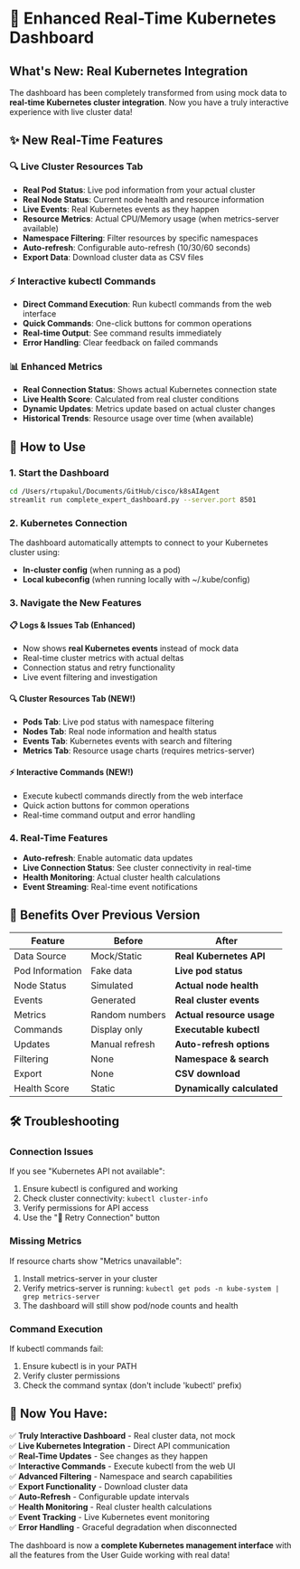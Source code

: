 # 🚀 Enhanced Real-Time Kubernetes Dashboard

## What's New: Real Kubernetes Integration

The dashboard has been completely transformed from using mock data to **real-time Kubernetes cluster integration**. Now you have a truly interactive experience with live cluster data!

## ✨ New Real-Time Features

### 🔍 Live Cluster Resources Tab
- **Real Pod Status**: Live pod information from your actual cluster
- **Real Node Status**: Current node health and resource information  
- **Live Events**: Real Kubernetes events as they happen
- **Resource Metrics**: Actual CPU/Memory usage (when metrics-server available)
- **Namespace Filtering**: Filter resources by specific namespaces
- **Auto-refresh**: Configurable auto-refresh (10/30/60 seconds)
- **Export Data**: Download cluster data as CSV files

### ⚡ Interactive kubectl Commands  
- **Direct Command Execution**: Run kubectl commands from the web interface
- **Quick Commands**: One-click buttons for common operations
- **Real-time Output**: See command results immediately
- **Error Handling**: Clear feedback on failed commands

### 📊 Enhanced Metrics
- **Real Connection Status**: Shows actual Kubernetes connection state
- **Live Health Score**: Calculated from real cluster conditions
- **Dynamic Updates**: Metrics update based on actual cluster changes
- **Historical Trends**: Resource usage over time (when available)

## 🚀 How to Use

### 1. Start the Dashboard
```bash
cd /Users/rtupakul/Documents/GitHub/cisco/k8sAIAgent
streamlit run complete_expert_dashboard.py --server.port 8501
```

### 2. Kubernetes Connection
The dashboard automatically attempts to connect to your Kubernetes cluster using:
- **In-cluster config** (when running as a pod)
- **Local kubeconfig** (when running locally with ~/.kube/config)

### 3. Navigate the New Features

#### 📋 Logs & Issues Tab (Enhanced)
- Now shows **real Kubernetes events** instead of mock data
- Real-time cluster metrics with actual deltas
- Connection status and retry functionality
- Live event filtering and investigation

#### 🔍 Cluster Resources Tab (NEW!)
- **Pods Tab**: Live pod status with namespace filtering
- **Nodes Tab**: Real node information and health status
- **Events Tab**: Kubernetes events with search and filtering
- **Metrics Tab**: Resource usage charts (requires metrics-server)

#### ⚡ Interactive Commands (NEW!)
- Execute kubectl commands directly from the web interface
- Quick action buttons for common operations
- Real-time command output and error handling

### 4. Real-Time Features
- **Auto-refresh**: Enable automatic data updates
- **Live Connection Status**: See cluster connectivity in real-time
- **Health Monitoring**: Actual cluster health calculations
- **Event Streaming**: Real-time event notifications

## 🎯 Benefits Over Previous Version

| Feature | Before | After |
|---------|--------|-------|
| Data Source | Mock/Static | **Real Kubernetes API** |
| Pod Information | Fake data | **Live pod status** |
| Node Status | Simulated | **Actual node health** |
| Events | Generated | **Real cluster events** |
| Metrics | Random numbers | **Actual resource usage** |
| Commands | Display only | **Executable kubectl** |
| Updates | Manual refresh | **Auto-refresh options** |
| Filtering | None | **Namespace & search** |
| Export | None | **CSV download** |
| Health Score | Static | **Dynamically calculated** |

## 🛠️ Troubleshooting

### Connection Issues
If you see "Kubernetes API not available":
1. Ensure kubectl is configured and working
2. Check cluster connectivity: `kubectl cluster-info`
3. Verify permissions for API access
4. Use the "🔄 Retry Connection" button

### Missing Metrics
If resource charts show "Metrics unavailable":
1. Install metrics-server in your cluster
2. Verify metrics-server is running: `kubectl get pods -n kube-system | grep metrics-server`
3. The dashboard will still show pod/node counts and health

### Command Execution 
If kubectl commands fail:
1. Ensure kubectl is in your PATH
2. Verify cluster permissions
3. Check the command syntax (don't include 'kubectl' prefix)

## 🎉 Now You Have:

✅ **Truly Interactive Dashboard** - Real cluster data, not mock  
✅ **Live Kubernetes Integration** - Direct API communication  
✅ **Real-Time Updates** - See changes as they happen  
✅ **Interactive Commands** - Execute kubectl from the web UI  
✅ **Advanced Filtering** - Namespace and search capabilities  
✅ **Export Functionality** - Download cluster data  
✅ **Auto-Refresh** - Configurable update intervals  
✅ **Health Monitoring** - Real cluster health calculations  
✅ **Event Tracking** - Live Kubernetes event monitoring  
✅ **Error Handling** - Graceful degradation when disconnected  

The dashboard is now a **complete Kubernetes management interface** with all the features from the User Guide working with real data!
